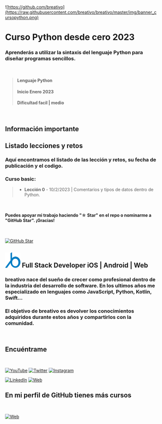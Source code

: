 ![https://github.com/breativo](https://raw.githubusercontent.com/breativo/breativo/master/img/banner_cursopython.png)

# Curso Python desde cero 2023

### Aprenderás a utilizar la sintaxis del lenguaje Python para diseñar programas sencillos.
</br>

> #### Lenguaje Python
> #### Inicio Enero 2023
> #### Dificultad facil | medio

</br>

## Información importante 


## Listado lecciones y retos

### Aquí encontramos el listado de las lección y retos, su fecha de publicación y el codigo.

### **Curso basic**:

>* **Lección 0** - 10/2/2023  | Comentarios y tipos de datos dentro de Python.

</br>

#### Puedes apoyar mi trabajo haciendo "☆ Star" en el repo o nominarme a "GitHub Star". ¡Gracias!


</br>

[![GitHub Star](https://img.shields.io/badge/GitHub-Nominar_a_star-yellow?style=for-the-badge&logo=github&logoColor=white&labelColor=101010)](https://stars.github.com/nominate/)


## <img src="img/logo_breativo_azul.png " width="50px" alt="logo_breativo"> **Full Stack Developer iOS | Android | Web**

### breativo nace del sueño de crecer como profesional dentro de la industria del desarrollo de software. En los ultimos años me especializado en lenguajes como JavaScript, Python, Kotlin, Swift...

### El objetivo de breativo es devolver los conocimientos adquiridos durante estos años y compartirlos con la comunidad.

</br>

## Encuéntrame
</br>

[![YouTube](https://img.shields.io/badge/YouTube-breativo-FF0000?style=for-the-badge&logo=youtube&logoColor=white&labelColor=101010)](https://www.youtube.com/channel/UC257J3j4W8gJFbuPJJxTs9w) 
[![Twitter](https://img.shields.io/badge/Twitter-@breativo-1DA1F2?style=for-the-badge&logo=twitter&logoColor=white&labelColor=101010)](https://twitter.com/breativo)
[![Instagram](https://img.shields.io/badge/Instagram-@breativo-E4405F?style=for-the-badge&logo=instagram&logoColor=white&labelColor=101010)](https://www.instagram.com/breativo/)

[![LinkedIn](https://img.shields.io/badge/LinkedIn-breativo-0077B5?style=for-the-badge&logo=linkedin&logoColor=white&labelColor=101010)](https://www.linkedin.com/in/breativo/)
[![Web](https://img.shields.io/badge/Web-breativo.com-1e8612?style=for-the-badge&logo=dev.to&logoColor=white&labelColor=101010)](https://breativo.com)

## En mi perfil de GitHub tienes más cursos
</br>

[![Web](https://img.shields.io/badge/GitHub-MoureDev-14a1f0?style=for-the-badge&logo=github&logoColor=white&labelColor=101010)](https://github.com/breativo)